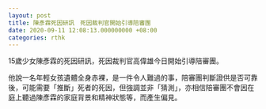 ```yaml
---
layout: post
title: 陳彥霖死因研訊　死因裁判官開始引導陪審團
date: 2020-09-11 12:08:13.000000000 +08:00
categories: rthk
---
```


15歲少女陳彥霖的死因研訊，死因裁判官高偉雄今日開始引導陪審團。

他說一名年輕女孩遺體全身赤裸，是一件令人難過的事，陪審團判斷證供是否可靠後，可能需要「推斷」死者的死因，但強調並非「猜測」，亦相信陪審團不會因在庭上聽過陳彥霖的家庭背景和精神狀態等，而產生偏見。

